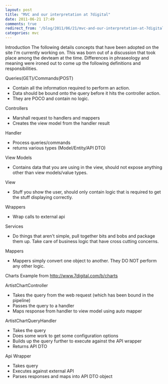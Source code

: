 ```yaml
---
layout: post
title: "MVC and our interpretation at 7digital"
date: 2011-06-21 17:49
comments: true
redirect_from: '/blog/2011/06/21/mvc-and-our-interpretation-at-7digital/'
categories: mvc
---
```


Introduction
The following details concepts that have been adopted on the site I'm currently working on. This was born out of a discussion that took place among the devteam at the time. Differences in phraseology and meaning were ironed out to come up the following definitions and responsibilities.

Queries(GET)/Commands(POST)

* Contain all the information required to perform an action.  
* Data should be bound onto the query before it hits the controller action.  
* They are POCO and contain no logic. 

Controllers

* Marshall request to handlers and mappers  
* Creates the view model from the handler result 

Handler

* Process queries/commands  
* returns various types (Model/Entity/API DTO) 

View Models

* Contains data that you are using in the view, should not expose anything other than view models/value types. 

View

* Stuff you show the user, should only contain logic that is required to get the stuff displaying correctly. 

Wrappers

* Wrap calls to external api 

Services

* Do things that aren't simple, pull together bits and bobs and package them up. Take care of business logic that have cross cutting concerns. 

Mappers

* Mappers simply convert one object to another. They DO NOT perform any other logic. 

Charts Example from http://www.7digital.com/b/charts

ArtistChartController

* Takes the query from the web request (which has been bound in the pipeline)  
* Passes the query to a handler  
* Maps response from handler to view model using auto mapper 

ArtistChartQueryHandler

* Takes the query  
* Does some work to get some configuration options  
* Builds up the query further to execute against the API wrapper  
* Returns API DTO 

Api Wrapper

* Takes query  
* Executes against external API  
* Parses responses and maps into API DTO object  